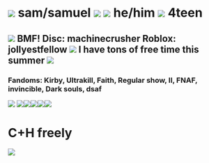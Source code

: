 # <img src="https://64.media.tumblr.com/9a24bcd458c75739542ee7b43e0b2f3e/5391654d66e48e8c-0f/s75x75_c1/d7e13697c6917c74cc7ad3e04b0cc1c8cf0ed28e.gifv"/> sam/samuel <img src="https://64.media.tumblr.com/ae5e3c525843fab6cb3eefed70567ce4/5391654d66e48e8c-c1/s75x75_c1/51ea25df855097fe795317dcbbb9bcc45b61f2ef.gifv"/> <img src="https://64.media.tumblr.com/968fe9da3852c6158337570a85db19c2/0a00e9a777a336c9-8d/s75x75_c1/287dab7aa5cfd7128a736271ac06c91148d1f85b.gifv"/> he/him <img src="https://64.media.tumblr.com/b5a3d8e81a2fa4b29a66a5fec094bee9/767f31d9cc30f8f2-9c/s75x75_c1/4f7627d2001eb4c3d945566d6e67aa86f0dcc1fa.gifv"/> 4teen
## <img src="https://64.media.tumblr.com/ecdadbb7d2645e438b0730fe3c909e40/bf1345544dee4f45-e1/s100x200/fdde3eab9b0468490ec959a122c23b59f4b59c8b.gifv"/> BMF! Disc: machinecrusher Roblox: jollyestfellow <img src="https://64.media.tumblr.com/22137bd6d07267c2de6a08ffa4bd4b8c/2548834662a1f658-b5/s75x75_c1/ad161fd51c738cf3f0b83abdc28b127bbf0b1211.gifv"/> I have tons of free time this summer <img src="https://64.media.tumblr.com/72717a3ca7335ae7d15f8fc6c074dfa3/9f36dbe54050a12c-9f/s75x75_c1/1fda82b588cf2ed406e576ae88a373a5e3863ca2.gifv"/>
### Fandoms: Kirby, Ultrakill, Faith, Regular show, II, FNAF, invincible, Dark souls, dsaf 
<img src="https://64.media.tumblr.com/f5f2b8d91c385bfb70a97bf1d6c3f89b/874c7089a47d364e-5b/s100x200/a278642b892ab2403c299ff82389670cf5c367c6.jpg"/> <img src="https://64.media.tumblr.com/2694f5b2dd50f4a5fb29febcf7e5709b/0a812af948a4ed31-13/s100x200/729dd244d3d3723c57e56833b89a86b7f41f22fd.pnj"/><img src="https://64.media.tumblr.com/412c7f32936568e591388b9d83f34c6b/ef6a07fa7a699ed7-82/s100x200/ec7c295a1fd4aa7b31b6931093e2ec683a020136.gifv"/><img src="https://64.media.tumblr.com/2350fbceceecb1ba6356aa135d5f455a/c70eceb85273bf61-85/s100x200/7bbbf7afa1c8b89aca43cbe591e680cbcfe566a1.pnj"/><img src="https://64.media.tumblr.com/8bd1d4044d5906d41c64aeb44c03fe4e/79a54263b5464422-98/s100x200/d05dd460095046db4972f2a56f4a6bbff0888bf3.pnj"/><img src="https://64.media.tumblr.com/539fb0872df0522e101c77f45157ba11/6a6b3896b61ca825-79/s100x200/a461fc0f813df57d5953bbe43c8a50182303d914.pnj"/>
# C+H freely 
<img src="https://i.pinimg.com/736x/18/f9/74/18f974454facd4a2a5adbbaa770ec647.jpg"/>

<!--
**machinecrusher/machinecrusher** is a ✨ _special_ ✨ repository because its `README.md` (this file) appears on your GitHub profile.

Here are some ideas to get you started:

- 🔭 I’m currently working on ...
- 🌱 I’m currently learning ...
- 👯 I’m looking to collaborate on ...
- 🤔 I’m looking for help with ...
- 💬 Ask me about ...
- 📫 How to reach me: ...
- 😄 Pronouns: ...
- ⚡ Fun fact: ...
-->
